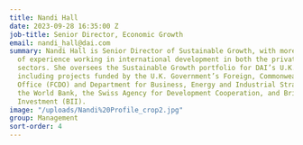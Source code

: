 ```yaml
---
title: Nandi Hall
date: 2023-09-28 16:35:00 Z
job-title: Senior Director, Economic Growth
email: nandi_hall@dai.com
summary: Nandi Hall is Senior Director of Sustainable Growth, with more than 20 years
  of experience working in international development in both the private and non-governmental
  sectors. She oversees the Sustainable Growth portfolio for DAI’s U.K. business unit,
  including projects funded by the U.K. Government’s Foreign, Commonwealth & Development
  Office (FCDO) and Department for Business, Energy and Industrial Strategy (BEIS),
  the World Bank, the Swiss Agency for Development Cooperation, and British International
  Investment (BII).
image: "/uploads/Nandi%20Profile_crop2.jpg"
group: Management
sort-order: 4
---
```


